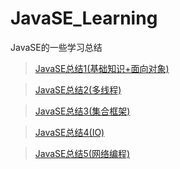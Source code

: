 # JavaSE_Learning
JavaSE的一些学习总结
>[JavaSE总结1(基础知识+面向对象)](https://github.com/luotf/JavaSE_Learning/blob/master/Java%E5%9F%BA%E7%A1%80%E6%80%BB%E7%BB%931(%E5%9F%BA%E7%A1%80%E7%9F%A5%E8%AF%86%2B%E9%9D%A2%E5%90%91%E5%AF%B9%E8%B1%A1).md)

>[JavaSE总结2(多线程)](https://github.com/luotf/JavaSE_Learning/blob/master/Java%E5%9F%BA%E7%A1%80%E6%80%BB%E7%BB%932(%E5%A4%9A%E7%BA%BF%E7%A8%8B).md)

>[JavaSE总结3(集合框架)](https://github.com/luotf/JavaSE_Learning/blob/master/Java%E5%9F%BA%E7%A1%80%E6%80%BB%E7%BB%933(%E9%9B%86%E5%90%88%E6%A1%86%E6%9E%B6).md)

>[JavaSE总结4(IO)](https://github.com/luotf/JavaSE_Learning/blob/master/Java%E5%9F%BA%E7%A1%80%E6%80%BB%E7%BB%932(%E5%A4%9A%E7%BA%BF%E7%A8%8B).md)

>[JavaSE总结5(网络编程)](https://github.com/luotf/JavaSE_Learning/blob/master/Java%E5%9F%BA%E7%A1%80%E6%80%BB%E7%BB%932(%E5%A4%9A%E7%BA%BF%E7%A8%8B).md)

